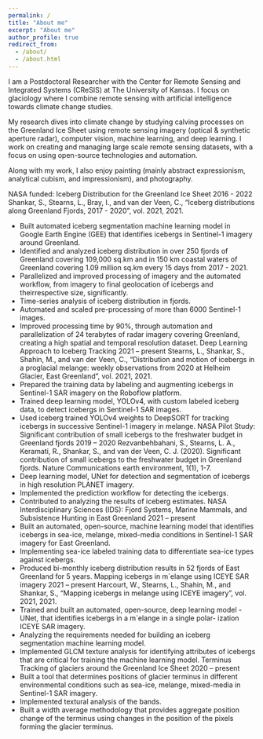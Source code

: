 ```yaml
---
permalink: /
title: "About me"
excerpt: "About me"
author_profile: true
redirect_from: 
  - /about/
  - /about.html
---
```


I am a Postdoctoral Researcher with the Center for Remote Sensing and Integrated Systems (CReSIS) at The University of Kansas. I focus on glaciology where I 
combine remote sensing with artificial intelligence towards climate change studies.

My research dives into climate change by studying calving processes on the Greenland Ice Sheet using remote sensing imagery (optical & synthetic aperture radar), computer vision, machine learning, and deep learning. I work on creating and managing large scale remote sensing datasets, with a focus on using open-source technologies and automation.

Along with my work, I also enjoy painting (mainly abstract expressionism, analytical cubism, and impressionism), and photography.


NASA funded: Iceberg Distribution for the Greenland Ice Sheet 2016 - 2022
Shankar, S., Stearns, L., Bray, I., and van der Veen, C., “Iceberg distributions along Greenland Fjords, 2017 -
2020”, vol. 2021, 2021.
- Built automated iceberg segmentation machine learning model in Google Earth Engine (GEE) that identifies
icebergs in Sentinel-1 imagery around Greenland.
- Identified and analyzed iceberg distribution in over 250 fjords of Greenland covering 109,000 sq.km and in
150 km coastal waters of Greenland covering 1.09 million sq.km every 15 days from 2017 - 2021.
- Parallelized and improved processing of imagery and the automated workflow, from imagery to final
geolocation of icebergs and theirrespective size, significantly.
- Time-series analysis of iceberg distribution in fjords.
- Automated and scaled pre-processing of more than 6000 Sentinel-1 images.
- Improved processing time by 90%, through automation and parallelization of 24 terabytes of radar imagery
covering Greenland, creating a high spatial and temporal resolution dataset.
Deep Learning Approach to Iceberg Tracking 2021 – present
Stearns, L., Shankar, S., Shahin, M., and van der Veen, C., “Distribution and motion of icebergs in a proglacial
melange: weekly observations from 2020 at Helheim Glacier, East Greenland”, vol. 2021, 2021.
- Prepared the training data by labeling and augmenting icebergs in Sentinel-1 SAR imagery on the Roboflow
platform.
- Trained deep learning model, YOLOv4, with custom labeled iceberg data, to detect icebergs in Sentinel-1
SAR images.
- Used iceberg trained YOLOv4 weights to DeepSORT for tracking icebergs in successive Sentinel-1 imagery
in melange.
NASA Pilot Study: Significant contribution of small icebergs to the freshwater budget in Greenland
fjords 2019 – 2020
Rezvanbehbahani, S., Stearns, L. A., Keramati, R., Shankar, S., and van der Veen, C. J. (2020). Significant
contribution of small icebergs to the freshwater budget in Greenland fjords. Nature Communications earth
environment, 1(1), 1-7.
- Deep learning model, UNet for detection and segmentation of icebergs in high resolution PLANET imagery.
- Implemented the prediction workflow for detecting the icebergs.
- Contributed to analyzing the results of iceberg estimates.
NASA Interdisciplinary Sciences (IDS): Fjord Systems, Marine Mammals, and Subsistence Hunting
in East Greenland 2021 – present
- Built an automated, open-source, machine learning model that identifies icebergs in sea-ice, melange,
mixed-media conditions in Sentinel-1 SAR imagery for East Greenland.
- Implementing sea-ice labeled training data to differentiate sea-ice types against icebergs.
- Produced bi-monthly iceberg distribution results in 52 fjords of East Greenland for 5 years.
Mapping icebergs in m´elange using ICEYE SAR imagery 2021 – present
Harcourt, W., Stearns, L., Shahin, M., and Shankar, S., “Mapping icebergs in melange using ICEYE imagery”,
vol. 2021, 2021.
- Trained and built an automated, open-source, deep learning model - UNet, that identifies icebergs in a
m´elange in a single polar- ization ICEYE SAR imagery.
- Analyzing the requirements needed for building an iceberg segmentation machine learning model.
- Implemented GLCM texture analysis for identifying attributes of icebergs that are critical for training the
machine learning model.
Terminus Tracking of glaciers around the Greenland Ice Sheet 2020 – present
- Built a tool that determines positions of glacier terminus in different environmental conditions such as
sea-ice, melange, mixed-media in Sentinel-1 SAR imagery.
- Implemented textural analysis of the bands.
- Built a width average methodology that provides aggregate position change of the terminus using changes
in the position of the pixels forming the glacier terminus.
